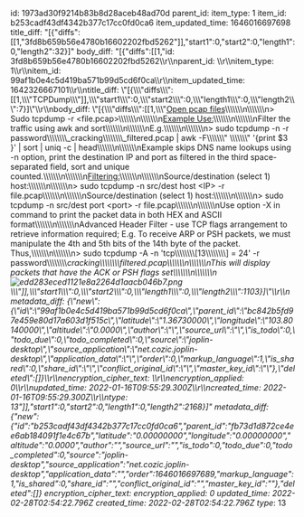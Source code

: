 id: 1973ad30f9214b83b8d28aceb48ad70d
parent_id: 
item_type: 1
item_id: b253cadf43df4342b377c17cc0fd0ca6
item_updated_time: 1646016697698
title_diff: "[{\"diffs\":[[1,\"3fd8b659b56e4780b16602202fbd5262\"]],\"start1\":0,\"start2\":0,\"length1\":0,\"length2\":32}]"
body_diff: "[{\"diffs\":[[1,\"id: 3fd8b659b56e4780b16602202fbd5262\\\r\\\nparent_id: \\\r\\\nitem_type: 1\\\r\\\nitem_id: 99af1b0e4c5d419ba571b99d5cd6f0ca\\\r\\\nitem_updated_time: 1642326667101\\\r\\\ntitle_diff: \\\"[{\\\\\\\"diffs\\\\\\\":[[1,\\\\\\\"TCPDump\\\\\\\"]],\\\\\\\"start1\\\\\\\":0,\\\\\\\"start2\\\\\\\":0,\\\\\\\"length1\\\\\\\":0,\\\\\\\"length2\\\\\\\":7}]\\\"\\\r\\\nbody_diff: \\\"[{\\\\\\\"diffs\\\\\\\":[[1,\\\\\\\"<ins>Open pcap files</ins>\\\\\\\\\\\\\n\\\\\\\\\\\\\n> Sudo tcpdump -r &lt;file.pcap&gt;\\\\\\\\\\\\\n\\\\\\\\\\\\\n<ins>Example Use:</ins>\\\\\\\\\\\\\n\\\\\\\\\\\\\nFilter the traffic using awk and sort\\\\\\\\\\\\\n\\\\\\\\\\\\\nE.g.\\\\\\\\\\\\\n\\\\\\\\\\\\\n> sudo tcpdump -n -r password\\\\\\\\\\\\\\\\_cracking\\\\\\\\\\\\\\\\_filtered.pcap | awk -F\\\\\\\\\\\\\\\" \\\\\\\\\\\\\\\" '{print $3 }' | sort | uniq -c | head\\\\\\\\\\\\\n\\\\\\\\\\\\\nExample skips DNS name lookups using -n option, print the destination IP and port as filtered in the third space-separated field, sort and unique counted.\\\\\\\\\\\\\n\\\\\\\\\\\\\n<ins>Filtering:</ins>\\\\\\\\\\\\\n\\\\\\\\\\\\\nSource/destination (select 1) host:\\\\\\\\\\\\\n\\\\\\\\\\\\\n> sudo tcpdump -n src/dest host &lt;IP&gt; -r file.pcap\\\\\\\\\\\\\n\\\\\\\\\\\\\nSource/destination (select 1) host:\\\\\\\\\\\\\n\\\\\\\\\\\\\n> sudo tcpdump -n src/dest port &lt;port&gt; -r file.pcap\\\\\\\\\\\\\n\\\\\\\\\\\\\nUse option -X in command to print the packet data in both HEX and ASCII format\\\\\\\\\\\\\n\\\\\\\\\\\\\nAdvanced Header Filter - use TCP flags arrangement to retrieve information required; E.g. To receive ARP or PSH packets, we must manipulate the 4th and 5th bits of the 14th byte of the packet. Thus,\\\\\\\\\\\\\n\\\\\\\\\\\\\n> sudo tcpdump -A -n 'tcp\\\\\\\\\\\\\\\\[13\\\\\\\\\\\\\\\\] = 24' -r password\\\\\\\\\\\\\\\\_cracking\\\\\\\\\\\\\\\\_filtered.pcap\\\\\\\\\\\\\n\\\\\\\\\\\\\nThis will display packets that have the ACK or PSH flags set\\\\\\\\\\\\\n\\\\\\\\\\\\\n![edd283eced1121e8a2264d1aacb046b7.png](:/e497709f2cbf4958a211fc0610e8b44e)\\\\\\\"]],\\\\\\\"start1\\\\\\\":0,\\\\\\\"start2\\\\\\\":0,\\\\\\\"length1\\\\\\\":0,\\\\\\\"length2\\\\\\\":1103}]\\\"\\\r\\\nmetadata_diff: {\\\"new\\\":{\\\"id\\\":\\\"99af1b0e4c5d419ba571b99d5cd6f0ca\\\",\\\"parent_id\\\":\\\"bc842b5fd97e459e80d17a603d1f515c\\\",\\\"latitude\\\":\\\"1.36730000\\\",\\\"longitude\\\":\\\"103.80140000\\\",\\\"altitude\\\":\\\"0.0000\\\",\\\"author\\\":\\\"\\\",\\\"source_url\\\":\\\"\\\",\\\"is_todo\\\":0,\\\"todo_due\\\":0,\\\"todo_completed\\\":0,\\\"source\\\":\\\"joplin-desktop\\\",\\\"source_application\\\":\\\"net.cozic.joplin-desktop\\\",\\\"application_data\\\":\\\"\\\",\\\"order\\\":0,\\\"markup_language\\\":1,\\\"is_shared\\\":0,\\\"share_id\\\":\\\"\\\",\\\"conflict_original_id\\\":\\\"\\\",\\\"master_key_id\\\":\\\"\\\"},\\\"deleted\\\":[]}\\\r\\\nencryption_cipher_text: \\\r\\\nencryption_applied: 0\\\r\\\nupdated_time: 2022-01-16T09:55:29.300Z\\\r\\\ncreated_time: 2022-01-16T09:55:29.300Z\\\r\\\ntype_: 13\"]],\"start1\":0,\"start2\":0,\"length1\":0,\"length2\":2168}]"
metadata_diff: {"new":{"id":"b253cadf43df4342b377c17cc0fd0ca6","parent_id":"fb73d1d872ce4ee6ab184091f1e4c67b","latitude":"0.00000000","longitude":"0.00000000","altitude":"0.0000","author":"","source_url":"","is_todo":0,"todo_due":0,"todo_completed":0,"source":"joplin-desktop","source_application":"net.cozic.joplin-desktop","application_data":"","order":1646016697689,"markup_language":1,"is_shared":0,"share_id":"","conflict_original_id":"","master_key_id":""},"deleted":[]}
encryption_cipher_text: 
encryption_applied: 0
updated_time: 2022-02-28T02:54:22.796Z
created_time: 2022-02-28T02:54:22.796Z
type_: 13